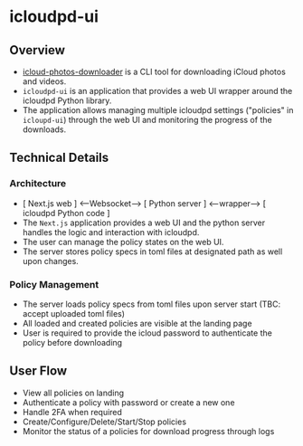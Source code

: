 # icloudpd-ui

## Overview

- [icloud-photos-downloader](https://github.com/icloud-photos-downloader/icloud_photos_downloader) is a CLI tool for downloading iCloud photos and videos.
- `icloudpd-ui` is an application that provides a web UI wrapper around the icloudpd Python library.
- The application allows managing multiple icloudpd settings ("policies" in `icloupd-ui`) through the web UI and monitoring the progress of the downloads.

## Technical Details

### Architecture

- [ Next.js web ] <--Websocket--> [ Python server ] <--wrapper--> [ icloudpd Python code ]
- The `Next.js` application provides a web UI and the python server handles the logic and interaction with icloudpd.
- The user can manage the policy states on the web UI.
- The server stores policy specs in toml files at designated path as well upon changes.

### Policy Management

- The server loads policy specs from toml files upon server start (TBC: accept uploaded toml files)
- All loaded and created policies are visible at the landing page
- User is required to provide the icloud password to authenticate the policy before downloading

## User Flow

- View all policies on landing
- Authenticate a policy with password or create a new one
- Handle 2FA when required
- Create/Configure/Delete/Start/Stop policies
- Monitor the status of a policies for download progress through logs
